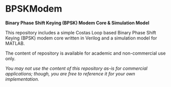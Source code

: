 # BPSKModem
**Binary Phase Shift Keying (BPSK) Modem Core & Simulation Model**

This repository includes a simple Costas Loop based Binary Phase Shift Keying (BPSK) modem core written in Verilog and a simulation model for MATLAB.

The content of repository is available for academic and non-commercial use only.

_You may not use the content of this repository as-is for commercial applications; though, you are free to reference it for your own implementation._
